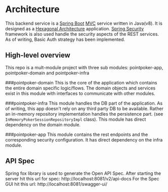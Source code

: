# Architecture

This backend service is a [Spring Boot](https://spring.io/projects/spring-boot) [MVC](https://docs.spring.io/spring-framework/docs/current/reference/html/web.html) service written in Java(v8). It is designed as a [Hexagonal Architecture](https://dzone.com/articles/hexagonal-architecture-what-is-it-and-how-does-it) application.
[Spring Security](https://spring.io/projects/spring-security) framework is also used handle the security aspects of the REST services. As of writing, Basic Auth strategy has been implemented.

## High-level overview

This repo is a mult-module project with three sub modules: pointpoker-app, pointpoker-domain and pointpoker-infra

###pointpoker-domain
This is the core of the application which contains the entire domain specific logic/flows. The domain objects and services exist in this module with interfaces to communicate with other modules.

###pointpoker-infra
This module handles the DB part of the application. As of writing, this app doesn't rely on any third party DB to be available. Rather an in-memory repository implementation handles the persistence part. (see `InMemoryPokerSessionRepositoryImpl` class).
This module has direct dependency on the domain module.

###pointpoker-app
This module contains the rest endpoints and the corresponding security configuration. It has direct dependency on the infra module.

## API Spec

Spring fox library is used to generate the Open API Spec. After starting the server hit  this url for spec: http://localhost:8081/v2/api-docs
For the Spec GUI hit this url: http://localhost:8081/swagger-ui/

